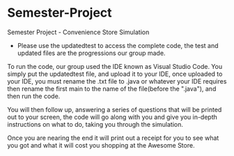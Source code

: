 # Semester-Project
Semester Project - Convenience Store Simulation
 - Please use the updatedtest to access the complete code, the test and updated files are the progressions our group made.

To run the code, our group used the IDE known as Visual Studio Code. You simply put the updatedtest file, and upload it to your IDE, once uploaded to your IDE, you must rename the .txt file to .java or whatever your IDE requires then rename the first main to the name of the file(before the ".java"), and then run the code.

You will then follow up, answering a series of questions that will be printed out to your screen, the code will go along with you and give you in-depth instructions on what to do, taking you through the simulation. 

Once you are nearing the end it will print out a receipt for you to see what you got and what it will cost you shopping at the Awesome Store.
